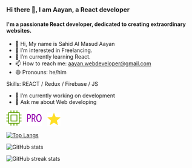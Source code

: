 ### Hi there 👋, I am Aayan, a React developer
####  I'm a passionate React developer, dedicated to creating extraordinary websites.

- 👋 Hi, My name is Sahid Al Masud Aayan
- 👀 I’m interested in Freelancing.
- 🌱 I’m currently learning React.
- 📫 How to reach me: aayan.webdeveloper@gmail.com
- 😄 Pronouns: he/him

Skills:  REACT / Redux / Firebase / JS

- 🔭 I’m currently working on development
- 💬 Ask me about Web developing 



<a href='https://docs.github.com/en/developers'><img src='https://raw.githubusercontent.com/acervenky/animated-github-badges/master/assets/devbadge.gif' width='40' height='40'></a> <a href='https://github.com/pricing'><img src='https://raw.githubusercontent.com/acervenky/animated-github-badges/master/assets/pro.gif' width='40' height='40'></a> <a href='https://stars.github.com/'><img src='https://raw.githubusercontent.com/acervenky/animated-github-badges/master/assets/starbadge.gif' width='35' height='35'></a> 

[![Top Langs](https://github-readme-stats.vercel.app/api/top-langs/?username=Sahid-Al-Masud-Aayan)](https://github.com/anuraghazra/github-readme-stats)

![GitHub stats](https://github-readme-stats.vercel.app/api?username=Sahid-Al-Masud-Aayan&show_icons=true)  

![GitHub streak stats](https://streak-stats.demolab.com/?user=Sahid-Al-Masud-Aayan)  
